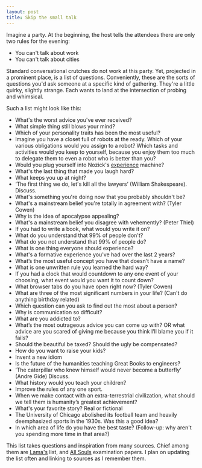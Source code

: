 ```yaml
---
layout: post
title: Skip the small talk
---
```


Imagine a party. At the beginning, the host tells the attendees there are only two rules for the evening:

- You can't talk about work
- You can't talk about cities

Standard conversational crutches do not work at this party. Yet, projected in a prominent place, is a list of questions. Conveniently, these are the sorts of questions you'd ask someone at a specific kind of gathering. They're a little quirky, slightly strange. Each wants to land at the intersection of probing and whimsical.

Such a list might look like this:

- What's the worst advice you've ever received?
- What simple thing still blows your mind?
- Which of your personality traits has been the most useful?
- Imagine you have a closet full of robots at the ready. Which of your various obligations would you assign to a robot? Which tasks and activities would you keep to yourself, because you enjoy them too much to delegate them to even a robot who is better than you?
- Would you plug yourself into Nozick's [experience](https://en.wikipedia.org/wiki/Experience_machine) machine?
- What's the last thing that made you laugh hard?
- What keeps you up at night?
- ‘The first thing we do, let's kill all the lawyers’ (William Shakespeare). Discuss.
- What's something you're doing now that you probably shouldn't be?
- What's a mainstream belief you're totally in agreement with? (Tyler Cowen)
- Why is the idea of apocalypse appealing?
- What's a mainstream belief you disagree with vehemently? (Peter Thiel)
- If you had to write a book, what would you write it on?
- What do you understand that 99% of people don't?
- What do you not understand that 99% of people do?
- What is one thing everyone should experience?
- What's a formative experience you've had over the last 2 years?
- What’s the most useful concept you have that doesn’t have a name?
- What is one unwritten rule you learned the hard way?
- If you had a clock that would countdown to any one event of your choosing, what event would you want it to count down?
- What browser tabs do you have open right now? (Tyler Cowen)
- What are three of the most significant numbers in your life? (Can't do anything birthday related)
- Which question can you ask to find out the most about a person?
- Why is communication so difficult?
- What are you addicted to?
- What’s the most outrageous advice you can come up with? OR what advice are you scared of giving me because you think I’ll blame you if it fails?
- Should the beautiful be taxed? Should the ugly be compensated?
- How do you want to raise your kids?
- Invent a new idiom
- Is the future of the humanities teaching Great Books to engineers?
- ‘The caterpillar who knew himself would never become a butterfly’ (Andre Gide) Discuss.
- What history would you teach your children?
- Improve the rules of any one sport.
- When we make contact with an extra-terrestrial civilization, what should we tell them is humanity’s greatest achievement?
- What's your favorite story? Real or fictional
- The University of Chicago abolished its football team and heavily deemphasized sports in the 1930s. Was this a good idea?
- In which area of life do you have the best taste? (Follow-up: why aren't you spending more time in that area?)


This list takes questions and inspiration from many sources. Chief among them are [Lama's](https://lamaalrajih.wordpress.com/2019/07/24/skip-the-small-talk-part-one/) list, and [All Souls](https://verbivoco.files.wordpress.com/2016/08/all-souls-general-exam-questions-2009-to-2014.pdf) examination papers. I plan on updating the list often and linking to sources as I remember them. 

